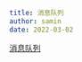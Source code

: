 ```yaml
title: 消息队列
author: samin
date: 2022-03-02
```

[消息队列](https://gaudy-feels-700.notion.site/1b50512123d44a8294b6094b73f556fc)